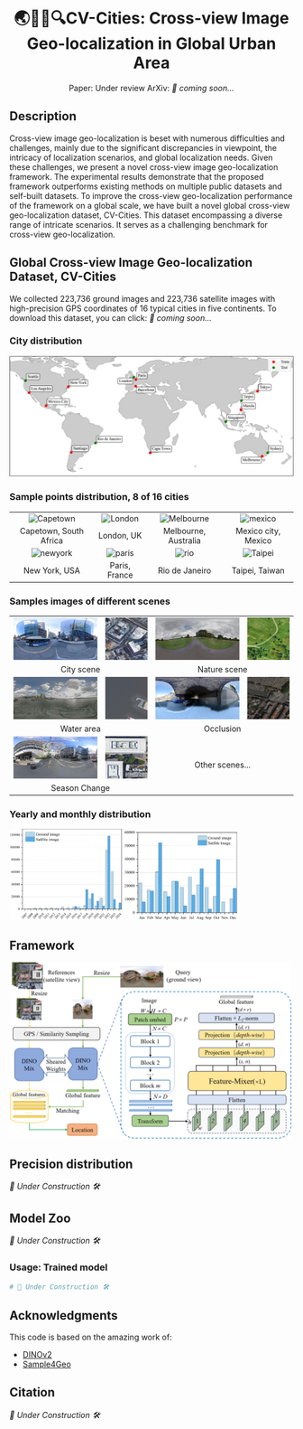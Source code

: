 <div style="text-align: center">

# 🌏🚶‍♂️🔍CV-Cities: Cross-view Image Geo-localization in Global Urban Area

Paper: Under review 
ArXiv: _🚧 coming soon..._

</div>

## Description

Cross-view image geo-localization is beset with numerous difficulties and challenges, mainly due to the significant discrepancies in viewpoint, the intricacy of localization scenarios, and global localization needs. Given these challenges, we present a novel cross-view image geo-localization framework. The experimental results demonstrate that the proposed framework outperforms existing methods on multiple public datasets and self-built datasets. 
To improve the cross-view geo-localization performance of the framework on a global scale, we have built a novel global cross-view geo-localization dataset, CV-Cities. This dataset encompassing a diverse range of intricate scenarios. It serves as a challenging benchmark for cross-view geo-localization.

## Global Cross-view Image Geo-localization Dataset, CV-Cities
We collected 223,736 ground images and 223,736 satellite images with high-precision GPS coordinates of 16 typical cities in five continents. 
To download this dataset, you can click: _🚧 coming soon..._

### City distribution

<td style="text-align: center"><img src="/figures/distribution_map_of_cities.png" alt="City distribution" width="600"></td>

### Sample points distribution, 8 of 16 cities
<table style="text-align: center">
<tr>
<td style="text-align: center"><img src="/figures/capetown.png" alt="Capetown" width="100"></td>
<td style="text-align: center"><img src="/figures/london.png" alt="London" width="100"></td>
<td style="text-align: center"><img src="/figures/melbourne.png" alt="Melbourne" width="100"></td>
<td style="text-align: center"><img src="/figures/mexico.png" alt="mexico" width="100"></td>
</tr>
<tr>
<td style="text-align: center">Capetown, South Africa</td>
<td style="text-align: center">London, UK</td>
<td style="text-align: center">Melbourne, Australia</td>
<td style="text-align: center">Mexico city, Mexico</td>
</tr>
<tr>
<td style="text-align: center"><img src="/figures/newyork.png" alt="newyork" width="100"></td>
<td style="text-align: center"><img src="/figures/paris.png" alt="paris" width="100"></td>
<td style="text-align: center"><img src="/figures/rio.png" alt="rio" width="100"></td>
<td style="text-align: center"><img src="/figures/taipei.png" alt="Taipei" width="100"></td>
</tr>
<tr>
<td style="text-align: center">New York, USA</td>
<td style="text-align: center">Paris, France</td>
<td style="text-align: center">Rio de Janeiro</td>
<td style="text-align: center">Taipei, Taiwan</td>
</tr>
</table>

### Samples images of different scenes
<table>
<tr>
<td style="text-align: center"><img src="/figures/figure2-1-1.jpg" alt="ground image" width="150"></td>
<td style="text-align: center"><img src="/figures/figure2-1-2.jpg" alt="satellite image" width="75"></td>
<td style="text-align: center"><img src="/figures/figure2-1-3.jpg" alt="ground image" width="150"></td>
<td style="text-align: center"><img src="/figures/figure2-1-4.jpg" alt="satellite image" width="75"></td>
</tr>
<tr>
<td style="text-align: center" colspan="2">City scene</td>
<td style="text-align: center" colspan="2">Nature scene</td>
</tr>
<tr>
<td style="text-align: center"><img src="/figures/figure2-2-1.jpg" alt="ground image" width="150"></td>
<td style="text-align: center"><img src="/figures/figure2-2-2.jpg" alt="satellite image" width="75"></td>
<td style="text-align: center"><img src="/figures/figure2-2-3.jpg" alt="ground image" width="150"></td>
<td style="text-align: center"><img src="/figures/figure2-2-4.jpg" alt="satellite image" width="75"></td>
</tr>
<tr>
<td style="text-align: center" colspan="2">Water area</td>
<td style="text-align: center" colspan="2">Occlusion</td>
</tr>
<tr>
<td style="text-align: center"><img src="/figures/figure9-2-1.jpg" alt="ground image" width="150"></td>
<td style="text-align: center"><img src="/figures/figure9-2-2.jpg" alt="satellite image" width="75"></td>
<td style="text-align: center" rowspan="2" colspan="2">Other scenes...</td>
</tr>
<tr>
<td style="text-align: center" colspan="2">Season Change</td>
</tr>
</table>


### Yearly and monthly distribution
<td style="text-align: center"><img src="/figures/figure3a.png" alt="Yearly distribution" width="200"></td>
<td style="text-align: center"><img src="/figures/figure3b.png" alt="monthly distribution" width="200"></td>

## Framework
<td style="text-align: center"><img src="/figures/figure4.png" alt="Framework" width="500"></td>

## Precision distribution
_🚧 Under Construction 🛠️_

## Model Zoo
_🚧 Under Construction 🛠️_

### Usage: Trained model
```python
# 🚧 Under Construction 🛠
```

## Acknowledgments
This code is based on the amazing work of:
 - [DINOv2](https://github.com/facebookresearch/dinov2)
 - [Sample4Geo](https://github.com/Skyy93/Sample4Geo)

## Citation
_🚧 Under Construction 🛠_

